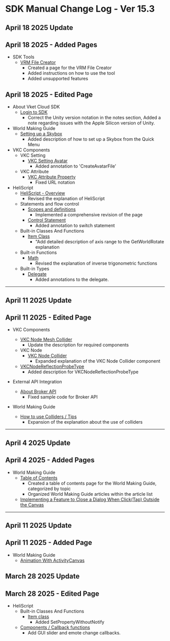 # SDK Manual Change Log - Ver 15.3

## April 18 2025 Update

## April 18 2025 - Added Pages

 - SDK Tools
     - [VRM File Creator](https://vrhikky.github.io/VketCloudSDK_Documents/15.3/en/SDKTools/VRMFileCreator.html)
         - Created a page for the VRM File Creator
         - Added instructions on how to use the tool
         - Added unsupported features

## April 18 2025 - Edited Page

- About Vket Cloud SDK
    - [Login to SDK](https://vrhikky.github.io/VketCloudSDK_Documents/15.3/AboutVketCloudSDK/LoginSDK.html)
        - Correct the Unity version notation in the notes section, Added a note regarding issues with the Apple Silicon version of Unity.
- World Making Guide
    - [Setting up a Skybox](https://vrhikky.github.io/VketCloudSDK_Documents/15.3/WorldMakingGuide/Skybox.html)
        - Added description of how to set up a Skybox from the Quick Menu
- VKC Components
    - VKC Setting
        - [VKC Setting Avatar](https://vrhikky.github.io/VketCloudSDK_Documents/latest/en/VketCloudSettings/AvatarSettings.html)
            - Added annotation to 'CreateAvatarFile'
    - VKC Attribute
        - [VKC Attribute Property](https://vrhikky.github.io/VketCloudSDK_Documents/15.3/VKCComponents/VKCAttributeProperty.html)
            - Fixed URL notation
- HeliScript
    - [HeliScript - Overview](https://vrhikky.github.io/VketCloudSDK_Documents/latest/en/hs/hs_overview.html)
        - Revised the explanation of HeliScript
    - Statements and flow control
        - [Scopes and definitions](https://vrhikky.github.io/VketCloudSDK_Documents/latest/en/hs/hs_scope_def.html)
            -  Implemented a comprehensive revision of the page
        - [Control Statement](https://vrhikky.github.io/VketCloudSDK_Documents/latest/en/hs/hs_statement_control.html)
            - Added annotation to switch statement
    - Built-in Classes And Functions
        - [Item Class](https://vrhikky.github.io/VketCloudSDK_Documents/latest/en/hs/hs_class_item.html)
            - "Add detailed description of axis range to the GetWorldRotate explanation
    - Built-in Functions
        - [Math](https://vrhikky.github.io/VketCloudSDK_Documents/latest/en/hs/hs_system_function_math.html)
            - Revised the explanation of inverse trigonometric functions
    - Built-in Types
        - [Delegate](https://vrhikky.github.io/VketCloudSDK_Documents/latest/en/hs/hs_delegate.html)
            - Added annotations to the delegate.

---

## April 11 2025 Update

## April 11 2025 - Edited Page

- VKC Components
    - [VKC Node Mesh Collider](https://vrhikky.github.io/VketCloudSDK_Documents/15.3/en/VKCComponents/VKCNodeMeshCollider.html)
        - Update the description for required components
     - VKC Node     
         - [VKC Node Collider](https://vrhikky.github.io/VketCloudSDK_Documents/15.3/en/VKCComponents/VKCNodeCollider.html)
             - Expanded explanation of the VKC Node Collider component
     - [VKCNodeReflectionProbeType](https://vrhikky.github.io/VketCloudSDK_Documents/15.3/VKCComponents/VKCNodeReflectionProbeType.html)
         - Added description for VKCNodeReflectionProbeType
   
 - External API Integration
     - [About Broker API](https://vrhikky.github.io/VketCloudSDK_Documents/15.3/en/ExternalAPI/BrokerAPI.html)
         - Fixed sample code for Broker API

 - World Making Guide
     - [How to use Colliders / Tips](https://vrhikky.github.io/VketCloudSDK_Documents/15.3/en/WorldMakingGuide/Collider.html)
         - Expansion of the explanation about the use of colliders

---

## April 4 2025 Update

## April 4 2025 - Added Pages

 - World Making Guide
     - [Table of Contents](../WorldMakingGuide/WorldMakingGuide.md)
         - Created a table of contents page for the World Making Guide, categorized by topic
         - Organized World Making Guide articles within the article list
   - [Implementing a Feature to Close a Dialog When Click(Tap) Outside the Canvas](https://vrhikky.github.ioVketCloudSDK_Documents/15.3/en/WorldMakingGuide/CloseCanvas.html)

---

## April 11 2025 Update

## April 11 2025 - Added Page

- World Making Guide
    - [Animation With ActivityCanvas](https://vrhikky.github.io/VketCloudSDK_Documents/15.2/en/WorldMakingGuide/AnimationWithActivityCanvas.html)

## March 28 2025 Update

## March 28 2025 - Edited Page

 - HeliScript 
     - Built-in Classes And Functions
         - [Item class](https://vrhikky.github.io/VketCloudSDK_Documents/15.3/en/hs/hs_class_item.html)
             - Added SetPropertyWithoutNotify
     - [Components / Callback functions](https://vrhikky.github.io/VketCloudSDK_Documents/15.3/en/hs/hs_component.html)
         - Add GUI slider and emote change callbacks.
